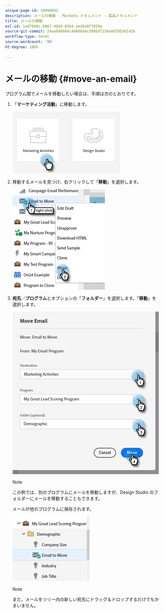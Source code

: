 ```yaml
---
unique-page-id: 10098691
description: メールの移動 - Marketo ドキュメント - 製品ドキュメント
title: メールの移動
exl-id: 1ad7940c-b06f-48d4-8564-aedda8f7029a
source-git-commit: 24aa698604c4480bd4c588bd7156e0d70556143b
workflow-type: tm+mt
source-wordcount: '99'
ht-degree: 100%

---
```


# メールの移動 {#move-an-email}

プログラム間でメールを移動したい場合は、手順は次のとおりです。

1. 「**マーケティング活動**」に移動します。

   ![](assets/move-an-email-1.png)

1. 移動するメールを見つけ、右クリックして「**移動**」を選択します。

   ![](assets/move-an-email-2.png)

1. **宛先**／**プログラム**&#x200B;とオプションの「**フォルダー**」を選択します。「**移動**」を選択します。

   ![](assets/move-an-email-3.png)

   >[!NOTE]
   >
   >この例では、別のプログラムにメールを移動しますが、Design Studio のフォルダーにメールを移動することもできます。

   メールが他のプログラムに保存されます。

   ![](assets/move-an-email-4.png)

   >[!NOTE]
   >
   >また、メールをツリー内の新しい宛先にドラッグ＆ドロップするだけでもかまいません。
